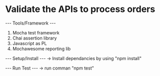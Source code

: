 # Validate the APIs to process orders


--- Tools/Framework ---

1. Mocha test framework
2. Chai assertion library
3. Javascript as PL
4. Mochawesome reporting lib


--- Setup/Install ---
-> Install dependancies by using "npm install"

--- Run Test ---
-> run comman "npm test"
